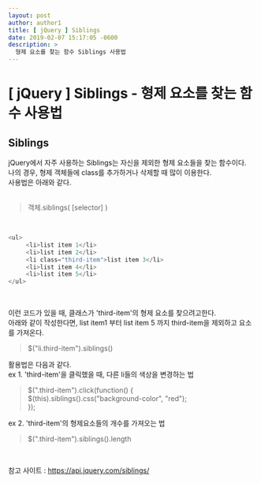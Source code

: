 ```yaml
---
layout: post
author: author1
title: [ jQuery ] Siblings
date: 2019-02-07 15:17:05 -0600
description: >
  형제 요소를 찾는 함수 Siblings 사용법
---
```

# [ jQuery ] Siblings - 형제 요소를 찾는 함수 사용법
## Siblings
jQuery에서 자주 사용하는 Siblings는 자신을 제외한 형제 요소들을 찾는 함수이다.  
나의 경우, 형제 객체들에 class를 추가하거나 삭제할 때 많이 이용한다.  
사용법은 아래와 같다.  
<br>  
> 객체.siblings( [selector] )

<br>  

```c
<ul>   
     <li>list item 1</li>   
     <li>list item 2</li>   
     <li class="third-item">list item 3</li>   
     <li>list item 4</li>   
     <li>list item 5</li>   
</ul>
```
<br>

이런 코드가 있을 때, 클래스가 'third-item'의 형제 요소를 찾으려고한다.  
아래와 같이 작성한다면, list item1 부터 list item 5 까지 third-item을 제외하고 요소를 가져온다.  
> $("li.third-item").siblings()

활용법은 다음과 같다.  
ex 1. 'third-item'을 클릭했을 때, 다른 li들의 색상을 변경하는 법  

> $(".third-item").click(function() {  
> 	 $(this).siblings().css("background-color", "red");  
> });

ex 2. 'third-item'의 형제요소들의 개수를 가져오는 법  
> $(".third-item").siblings().length

<br>

참고 사이트 : <https://api.jquery.com/siblings/>
